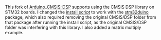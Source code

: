 This fork of [Arduino\_CMSIS-DSP](https://github.com/arduino-libraries/Arduino_CMSIS-DSP)
supports using the CMSIS DSP library on STM32 boards.   I changed the
[install script](create_lib.sh) to work with the 
[stm32duino](https://github.com/stm32duino/Arduino_Core_STM32) package, which also required
removing the original CMSIS/DSP folder from that package after running the install
script, as the original CMSIS/DSP folder was interfering with this library.  I
also added a matrix multiply example.

